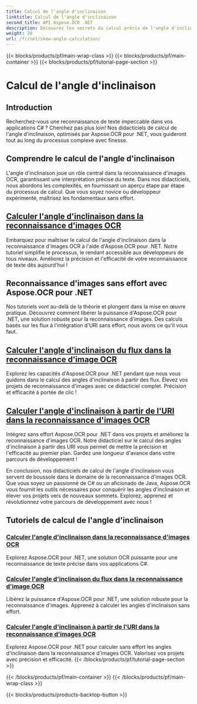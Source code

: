 ```yaml
---
title: Calcul de l'angle d'inclinaison
linktitle: Calcul de l'angle d'inclinaison
second_title: API Aspose.OCR .NET
description: Découvrez les secrets du calcul précis de l'angle d'inclinaison dans la reconnaissance d'images OCR avec Aspose.OCR pour .NET. Améliorez la précision et l’efficacité de vos projets sans effort.
weight: 20
url: /fr/net/skew-angle-calculation/
---
```


{{< blocks/products/pf/main-wrap-class >}}
{{< blocks/products/pf/main-container >}}
{{< blocks/products/pf/tutorial-page-section >}}

# Calcul de l'angle d'inclinaison

## Introduction

Recherchez-vous une reconnaissance de texte impeccable dans vos applications C# ? Cherchez pas plus loin! Nos didacticiels de calcul de l'angle d'inclinaison, optimisés par Aspose.OCR pour .NET, vous guideront tout au long du processus complexe avec finesse.

## Comprendre le calcul de l'angle d'inclinaison
L'angle d'inclinaison joue un rôle central dans la reconnaissance d'images OCR, garantissant une interprétation précise du texte. Dans nos didacticiels, nous abordons les complexités, en fournissant un aperçu étape par étape du processus de calcul. Que vous soyez novice ou développeur expérimenté, maîtrisez les fondamentaux sans effort.

## [Calculer l'angle d'inclinaison dans la reconnaissance d'images OCR](./calculate-skew-angle/)
Embarquez pour maîtriser le calcul de l'angle d'inclinaison dans la reconnaissance d'images OCR à l'aide d'Aspose.OCR pour .NET. Notre tutoriel simplifie le processus, le rendant accessible aux développeurs de tous niveaux. Améliorez la précision et l'efficacité de votre reconnaissance de texte dès aujourd'hui !

## Reconnaissance d'images sans effort avec Aspose.OCR pour .NET
Nos tutoriels vont au-delà de la théorie et plongent dans la mise en œuvre pratique. Découvrez comment libérer la puissance d'Aspose.OCR pour .NET, une solution robuste pour la reconnaissance d'images. Des calculs basés sur les flux à l'intégration d'URI sans effort, nous avons ce qu'il vous faut.

## [Calculer l'angle d'inclinaison du flux dans la reconnaissance d'image OCR](./calculate-skew-angle-from-stream/)
Explorez les capacités d'Aspose.OCR pour .NET pendant que nous vous guidons dans le calcul des angles d'inclinaison à partir des flux. Élevez vos projets de reconnaissance d’images avec ce didacticiel complet. Précision et efficacité à portée de clic !

## [Calculer l'angle d'inclinaison à partir de l'URI dans la reconnaissance d'images OCR](./calculate-skew-angle-from-uri/)
Intégrez sans effort Aspose.OCR pour .NET dans vos projets et améliorez la reconnaissance d'images OCR. Notre didacticiel sur le calcul des angles d'inclinaison à partir des URI vous permet de mettre la précision et l'efficacité au premier plan. Gardez une longueur d'avance dans votre parcours de développement !

En conclusion, nos didacticiels de calcul de l'angle d'inclinaison vous servent de boussole dans le domaine de la reconnaissance d'images OCR. Que vous soyez un passionné de C# ou un aficionado de Java, Aspose.OCR vous fournit les outils nécessaires pour conquérir les angles d'inclinaison et élever vos projets vers de nouveaux sommets. Explorez, apprenez et révolutionnez votre parcours de développement avec nous !
## Tutoriels de calcul de l'angle d'inclinaison
### [Calculer l'angle d'inclinaison dans la reconnaissance d'images OCR](./calculate-skew-angle/)
Explorez Aspose.OCR pour .NET, une solution OCR puissante pour une reconnaissance de texte précise dans vos applications C#.
### [Calculer l'angle d'inclinaison du flux dans la reconnaissance d'image OCR](./calculate-skew-angle-from-stream/)
Libérez la puissance d'Aspose.OCR pour .NET, une solution robuste pour la reconnaissance d'images. Apprenez à calculer les angles d'inclinaison sans effort.
### [Calculer l'angle d'inclinaison à partir de l'URI dans la reconnaissance d'images OCR](./calculate-skew-angle-from-uri/)
Explorez Aspose.OCR pour .NET pour calculer sans effort les angles d'inclinaison dans la reconnaissance d'images OCR. Valorisez vos projets avec précision et efficacité.
{{< /blocks/products/pf/tutorial-page-section >}}

{{< /blocks/products/pf/main-container >}}
{{< /blocks/products/pf/main-wrap-class >}}

{{< blocks/products/products-backtop-button >}}
